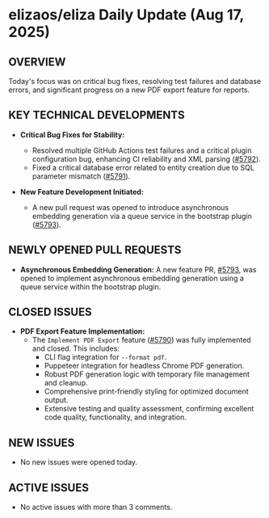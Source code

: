 # elizaos/eliza Daily Update (Aug 17, 2025)
## OVERVIEW 
Today's focus was on critical bug fixes, resolving test failures and database errors, and significant progress on a new PDF export feature for reports.

## KEY TECHNICAL DEVELOPMENTS

*   **Critical Bug Fixes for Stability:**
    *   Resolved multiple GitHub Actions test failures and a critical plugin configuration bug, enhancing CI reliability and XML parsing ([#5792](https://github.com/elizaos/eliza/pull/5792)).
    *   Fixed a critical database error related to entity creation due to SQL parameter mismatch ([#5791](https://github.com/elizaos/eliza/pull/5791)).

*   **New Feature Development Initiated:**
    *   A new pull request was opened to introduce asynchronous embedding generation via a queue service in the bootstrap plugin ([#5793](https://github.com/elizaos/eliza/pull/5793)).

## NEWLY OPENED PULL REQUESTS
*   **Asynchronous Embedding Generation:** A new feature PR, [#5793](https://github.com/elizaos/eliza/pull/5793), was opened to implement asynchronous embedding generation using a queue service within the bootstrap plugin.

## CLOSED ISSUES

*   **PDF Export Feature Implementation:**
    *   The `Implement PDF Export` feature ([#5790](https://github.com/elizaos/eliza/issues/5790)) was fully implemented and closed. This includes:
        *   CLI flag integration for `--format pdf`.
        *   Puppeteer integration for headless Chrome PDF generation.
        *   Robust PDF generation logic with temporary file management and cleanup.
        *   Comprehensive print-friendly styling for optimized document output.
        *   Extensive testing and quality assessment, confirming excellent code quality, functionality, and integration.

## NEW ISSUES

*   No new issues were opened today.

## ACTIVE ISSUES

*   No active issues with more than 3 comments.